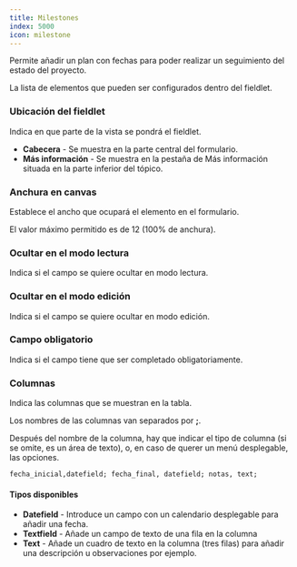 ```yaml
---
title: Milestones
index: 5000
icon: milestone
---
```


Permite añadir un plan con fechas para poder realizar un seguimiento del estado del proyecto.

La lista de elementos que pueden ser configurados dentro del fieldlet.

### Ubicación del fieldlet
Indica en que parte de la vista se pondrá el fieldlet.

- **Cabecera** - Se muestra en la parte central del formulario.
- **Más información** - Se muestra en la pestaña de Más información situada en la parte inferior del tópico.

### Anchura en canvas
Establece el ancho que ocupará el elemento en el formulario.

El valor máximo permitido es de 12 (100% de anchura).

### Ocultar en el modo lectura

Indica si el campo se quiere ocultar en modo lectura.

### Ocultar en el modo edición

Indica si el campo se quiere ocultar en modo edición.

### Campo obligatorio

Indica si el campo tiene que ser completado obligatoriamente.

### Columnas

Indica las columnas que se muestran en la tabla.

Los nombres de las columnas van separados por **;**.

Después del nombre de la columna, hay que indicar el tipo de columna (si se omite, es un área de texto), o, en caso de querer un menú desplegable, las opciones.

    fecha_inicial,datefield; fecha_final, datefield; notas, text;


#### Tipos disponibles

- **Datefield** - Introduce un campo con un calendario desplegable para añadir una fecha.
- **Textfield** - Añade un campo de texto de una fila en la columna
- **Text** - Añade un cuadro de texto en la columna (tres filas) para añadir una descripción u observaciones por ejemplo.
